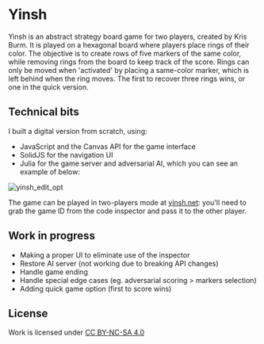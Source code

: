 # Yinsh

Yinsh is an abstract strategy board game for two players, created by Kris Burm. It is played on a hexagonal board where players place rings of their color. The objective is to create rows of five markers of the same color, while removing rings from the board to keep track of the score. Rings can only be moved when 'activated' by placing a same-color marker, which is left behind when the ring moves. The first to recover three rings wins, or one in the quick version.

## Technical bits
I built a digital version from scratch, using:
- JavaScript and the Canvas API for the game interface
- SolidJS for the navigation UI
- Julia for the game server and adversarial AI, which you can see an example of below:


![yinsh_edit_opt](https://github.com/danvinci/yinsh/assets/15657499/20dca6f6-c764-47a3-ac8b-8ababccaefd8)


The game can be played in two-players mode at [yinsh.net](https://yinsh.net/): you'll need to grab the game ID from the code inspector and pass it to the other player.

## Work in progress
- Making a proper UI to eliminate use of the inspector
- Restore AI server (not working due to breaking API changes)
- Handle game ending
- Handle special edge cases (eg. adversarial scoring > markers selection)
- Adding quick game option (first to score wins)

## License
Work is licensed under [CC BY-NC-SA 4.0](https://creativecommons.org/licenses/by-nc-sa/4.0/)
